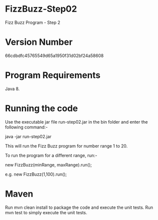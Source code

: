 # FizzBuzz-Step02
Fizz Buzz Program - Step 2

# Version Number
66cdbdfc45765549d65a1950f31d02bf24a58608

Program Requirements
====================
Java 8.

Running the code
================
Use the executable jar file run-step02.jar in the bin folder and enter the following command:- 

java -jar run-step02.jar

This will run the Fizz Buzz program for number range 1 to 20.

To run the program for a different range, run:-

new FizzBuzz(minRange, maxRange).run();

e.g. new FizzBuzz(1,100).run();

Maven
=====
Run mvn clean install to package the code and execute the unit tests.
Run mvn test to simply execute the unit tests.
